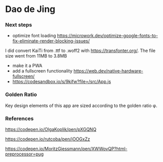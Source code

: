 # Dao de Jing

### Next steps

- optimize font loading https://microwork.dev/optimize-google-fonts-to-fix-eliminate-render-blocking-issues/

I did convert KaiTi from .ttf to .woff2 with https://transfonter.org/. The file size went from 11MB to 3.8MB

- make it a PWA
- add a fullscreen functionality https://web.dev/native-hardware-fullscreen/
- https://codesandbox.io/s/9kifw?file=/src/App.js

### Golden Ratio

Key design elements of this app are sized according to the golden ratio φ.

### References

https://codepen.io/OlgaKoplik/pen/pXGQNQ

https://codepen.io/rutcoba/pen/jOOGxZz

https://codepen.io/MoritzGiessmann/pen/XWWovQP?html-preprocessor=pug
